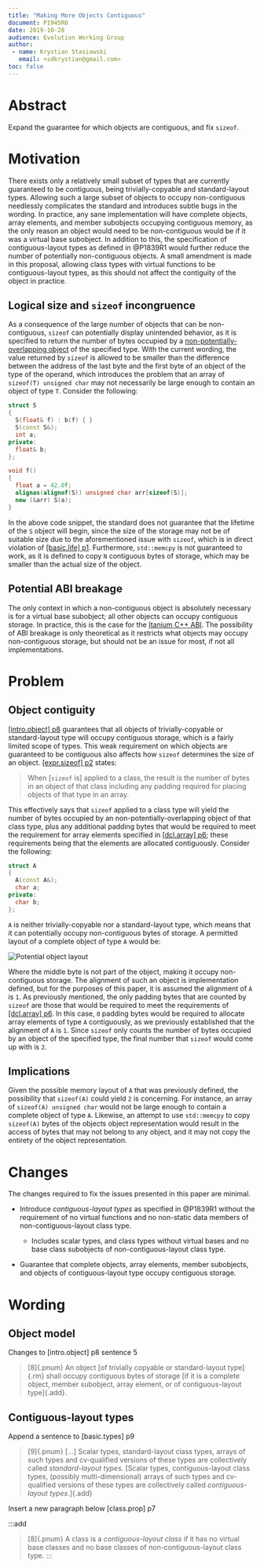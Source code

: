 ```yaml
---
title: "Making More Objects Contiguous"
document: P1945R0
date: 2019-10-28
audience: Evolution Working Group
author:
 - name: Krystian Stasiowski
   email: <sdkrystian@gmail.com>
toc: false
---
```


# Abstract

Expand the guarantee for which objects are contiguous, and fix `sizeof`.

# Motivation

There exists only a relatively small subset of types that are currently guaranteed to be contiguous, being trivially-copyable and standard-layout types. Allowing such a large subset of objects to occupy non-contiguous needlessly complicates the standard and introduces subtle bugs in the wording. In practice, any sane implementation will have complete objects, array elements, and member subobjects occupying contiguous memory, as the only reason an object would need to be non-contiguous would be if it was a virtual base subobject. In addition to this, the specification of contiguous-layout types as defined in @P1839R1 would further reduce the number of potentially non-contiguous objects. A small amendment is made in this proposal, allowing class types with virtual functions to be contiguous-layout types, as this should not affect the contiguity of the object in practice.

## Logical size and `sizeof` incongruence 

As a consequence of the large number of objects that can be non-contiguous, `sizeof` can potentially display unintended behavior, as it is specified to return the number of bytes occupied by a [non-potentially-overlapping object](http://eel.is/c++draft/intro.object#def:potentially-overlapping_subobject) of the specified type. With the current wording, the value returned by `sizeof` is allowed to be smaller than the difference between the address of the last byte and the first byte of an object of the type of the operand, which introduces the problem that an array of `sizeof(T) unsigned char` may not necessarily be large enough to contain an object of type `T`. Consider the following:

```cpp
struct S
{
  S(float& f) : b(f) { }
  S(const S&);
  int a;
private:
  float& b;
};

void f()
{
  float a = 42.0f;
  alignas(alignof(S)) unsigned char arr[sizeof(S)];
  new (&arr) S(a);
}
```

In the above code snippet, the standard does not guarantee that the lifetime of the `S` object will begin, since the size of the storage may not be of suitable size due to the aforementioned issue with `sizeof`, which is in direct violation of [[basic.life] p1](http://eel.is/c++draft/basic.life#1). Furthermore, `std::memcpy` is not guaranteed to work, as it is defined to copy `N` contiguous bytes of storage, which may be smaller than the actual size of the object. 

## Potential ABI breakage

The only context in which a non-contiguous object is absolutely necessary is for a virtual base subobject; all other objects can occupy contiguous storage. In practice, this is the case for the [Itanium C++ ABI](https://itanium-cxx-abi.github.io/cxx-abi/abi.html). The possibility of ABI breakage is only theoretical as it restricts what objects may occupy non-contiguous storage, but should not be an issue for most, if not all implementations.

# Problem

## Object contiguity

[[intro.object] p8](http://eel.is/c++draft/intro.object#8.sentence-5) guarantees that all objects of trivially-copyable or standard-layout type will occupy contiguous storage, which is a fairly limited scope of types. This weak requirement on which objects are guaranteed to be contiguous also affects how `sizeof` determines the size of an object. [[expr.sizeof] p2](http://eel.is/c++draft/expr.sizeof#2) states:

> When [`sizeof` is] applied to a class, the result is the number of bytes in an object of that class including any padding required for placing objects of that type in an array.

This effectively says that `sizeof` applied to a class type will yield the number of bytes occupied by an non-potentially-overlapping object of that class type, plus any additional padding bytes that would be required to meet the requirement for array elements specified in [[dcl.array] p6](http://eel.is/c++draft/dcl.array#6); these requirements being that the elements are allocated contiguously. Consider the following:

```cpp
struct A
{
  A(const A&);
  char a;
private:
  char b;
};
```

`A` is neither trivially-copyable nor a standard-layout type, which means that it can potentially occupy non-contiguous bytes of storage. A permitted layout of a complete object of type `A` would be:

![Potential object layout](https://raw.githubusercontent.com/18/object-contiguity/master/img/fig1_small.png)

Where the middle byte is not part of the object, making it occupy non-contiguous storage. The alignment of such an object is implementation defined, but for the purposes of this paper, it is assumed the alignment of `A` is `1`. As previously mentioned, the only padding bytes that are counted by `sizeof` are those that would be required to meet the requirements of [[dcl.array] p6](http://eel.is/c++draft/dcl.array#6). In this case, `0` padding bytes would be required to allocate array elements of type `A` contiguously, as we previously established that the alignment of `A` is `1`. Since `sizeof` only counts the number of bytes occupied by an object of the specified type, the final number that `sizeof` would come up with is `2`.

## Implications

Given the possible memory layout of `A` that was previously defined, the possibility that `sizeof(A)` could yield `2` is concerning. For instance, an array of `sizeof(A) unsigned char` would not be large enough to contain a complete object of type `A`. Likewise, an attempt to use `std::memcpy` to copy `sizeof(A)` bytes of the objects object representation would result in the access of bytes that may not belong to any object, and it may not copy the entirety of the object representation.

# Changes

The changes required to fix the issues presented in this paper are minimal.

- Introduce *contiguous-layout types* as specified in @P1839R1 without the requirement of no virtual functions and no non-static data members of non-contiguous-layout class type.
	- Includes scalar types, and class types without virtual bases and no base class subobjects of non-contiguous-layout class type.

- Guarantee that complete objects, array elements, member subobjects, and objects of contiguous-layout type occupy contiguous storage.

# Wording

## Object model

Changes to [intro.object] p8 sentence 5

> [8]{.pnum} An object [of trivially copyable or standard-layout type]{.rm} shall occupy contiguous bytes of storage [if it is a complete object, member subobject, array element, or of contiguous-layout type]{.add}.

## Contiguous-layout types

Append a sentence to [basic.types] p9

> [9]{.pnum} [...] Scalar types, standard-layout class types, arrays of such types and cv-qualified versions of these types are collectively called *standard-layout types*. [Scalar types, contiguous-layout class types, (possibly multi-dimensional) arrays of such types and cv-qualified versions of these types are collectively called *contiguous-layout types*.]{.add}

Insert a new paragraph below [class.prop] p7

:::add
> [8]{.pnum} A class is a *contiguous-layout class* if it has no virtual base classes and no base classes of non-contiguous-layout class type.
:::
